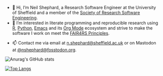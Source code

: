 - 👋 Hi, I’m Neil Shephard, a Research Software Engineer at the University of Sheffield and a member of the [Society of Research Software Engineering](https://society-rse.org).
- 👀 I’m interested in literate programming and reproducible research using [R](https://www.r-projects.org), [Python](https://www.python.org), [Emacs](https://www.gnu.org/software/emacs/) and its [Org Mode](https://orgmode.org) ecosystem and strive to make the software I work on meet the [FAIR4RS Principles](https://fair-software.nl).
<!--- - 🌱 I’m currently learning  --->
<!--- - 💞️ I’m looking to collaborate on ...--->
- 📫 Contact me via email at [n.shephard@sheffield.ac.uk](mailto:n.shephard@sheffield.ac.uk) or on Mastodon at [@nshephard@fosstodon.org](https://fosstodon.org/@nshephard).

<!---
ns-rse/ns-rse is a ✨ special ✨ repository because its `README.md` (this file) appears on your GitHub profile.
You can click the Preview link to take a look at your changes.
--->

![Anurag's GitHub stats](https://github-readme-stats.vercel.app/api?username=ns-rse&count_private=true&show_icons=true&theme=blueberry)

[![Top Langs](https://github-readme-stats.vercel.app/api/top-langs/?username=ns-rse&layout=compact&theme=blueberry&hide=javascript,html,css)](https://github.com/anuraghazra/github-readme-stats)
